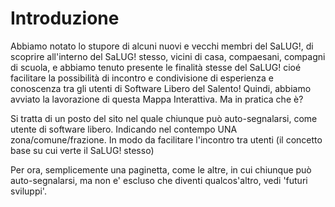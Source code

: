 

# Introduzione

Abbiamo notato lo stupore di alcuni nuovi e vecchi membri del SaLUG!, di scoprire
all'interno del SaLUG! stesso, vicini di casa, compaesani, compagni di scuola, e
abbiamo tenuto presente le finalità stesse del SaLUG! cioé facilitare la possibilità
di incontro e condivisione di esperienza e conoscenza tra gli utenti di Software
Libero del Salento! Quindi, abbiamo avviato la lavorazione di questa Mappa Interattiva.
Ma in pratica che è?

Si tratta di un posto del sito nel quale chiunque può auto-segnalarsi, come utente
di software libero. Indicando nel contempo UNA zona/comune/frazione.
In modo da facilitare l'incontro tra utenti (il concetto base su cui verte il SaLUG! stesso)

Per ora, semplicemente una paginetta, come le altre, in cui chiunque può auto-segnalarsi,
ma non e' escluso che diventi qualcos'altro, vedi 'futuri sviluppi'.

<div id="map"></div>

<script type="text/javascript">

    var map = L.map('map').setView([40.353,18.171], 11);

    L.tileLayer('http://{s}.tile.osm.org/{z}/{x}/{y}.png', {
    attribution: '© <a href="http://osm.org/copyright">OpenStreetMap</a> contributors',
    maxZoom: 18
    }).addTo(map);

    var marker1 = L.marker([40.35266, 18.17760]).addTo(map);
    marker1.bindPopup("<b>sydro</b><br>Lecce");
    var marker1 = L.marker([40.36065, 18.15648]).addTo(map);
    marker1.bindPopup("<b>ripley</b><br>Lecce");
    var marker2 = L.marker([40.17303, 18.16437]).addTo(map);
    marker2.bindPopup("<b>donkey</b><br>Galatina");
    var marker3 = L.marker([40.2020692, 18.2919971]).addTo(map);
    marker3.bindPopup("<b>ilpianista</b><br>Martano");

</script>
